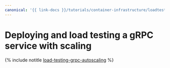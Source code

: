 ```yaml
---
canonical: '{{ link-docs }}/tutorials/container-infrastructure/loadtesting-grpc-autoscaling'
---
```


# Deploying and load testing a gRPC service with scaling

{% include notitle [load-testing-grpc-autoscaling](../../_tutorials/dev/load-testing-grpc-autoscaling.md) %}